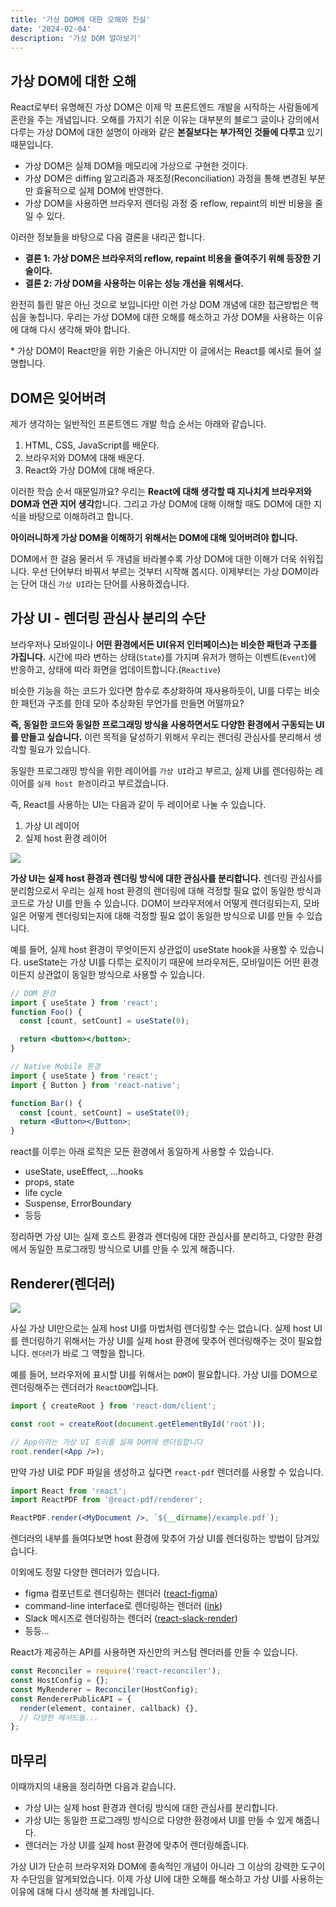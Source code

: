 ```yaml
---
title: '가상 DOM에 대한 오해와 진실'
date: '2024-02-04'
description: '가상 DOM 알아보기'
---
```


## 가상 DOM에 대한 오해

React로부터 유명해진 가상 DOM은 이제 막 프론트엔드 개발을 시작하는 사람들에게 혼란을 주는 개념입니다. 오해를 가지기 쉬운 이유는 대부분의 블로그 글이나 강의에서 다루는 가상 DOM에 대한 설명이 아래와 같은 **본질보다는 부가적인 것들에 다루고** 있기 때문입니다.

- 가상 DOM은 실제 DOM을 메모리에 가상으로 구현한 것이다.
- 가상 DOM은 diffing 알고리즘과 재조정(Reconciliation) 과정을 통해 변경된 부분만 효율적으로 실제 DOM에 반영한다.
- 가상 DOM을 사용하면 브라우저 렌더링 과정 중 reflow, repaint의 비싼 비용을 줄일 수 있다.

이러한 정보들을 바탕으로 다음 결론을 내리곤 합니다.

- **결론 1: 가상 DOM은 브라우저의 reflow, repaint 비용을 줄여주기 위해 등장한 기술이다.**
- **결론 2: 가상 DOM을 사용하는 이유는 성능 개선을 위해서다.**

완전히 틀린 말은 아닌 것으로 보입니다만 이런 가상 DOM 개념에 대한 접근방법은 핵심을 놓칩니다. 우리는 가상 DOM에 대한 오해를 해소하고 가상 DOM을 사용하는 이유에 대해 다시 생각해 봐야 합니다.

\* 가상 DOM이 React만을 위한 기술은 아니지만 이 글에서는 React를 예시로 들어 설명합니다.

## DOM은 잊어버려

제가 생각하는 일반적인 프론트엔드 개발 학습 순서는 아래와 같습니다.

1. HTML, CSS, JavaScript를 배운다.
2. 브라우저와 DOM에 대해 배운다.
3. React와 가상 DOM에 대해 배운다.

이러한 학습 순서 때문일까요? 우리는 **React에 대해 생각할 때 지나치게 브라우저와 DOM과 연관 지어 생각**합니다. 그리고 가상 DOM에 대해 이해할 때도 DOM에 대한 지식을 바탕으로 이해하려고 합니다.

**아이러니하게 가상 DOM을 이해하기 위해서는 DOM에 대해 잊어버려야 합니다.**

DOM에서 한 걸음 물러서 두 개념을 바라볼수록 가상 DOM에 대한 이해가 더욱 쉬워집니다. 우선 단어부터 바꿔서 부르는 것부터 시작해 봅시다. 이제부터는 가상 DOM이라는 단어 대신 `가상 UI`라는 단어를 사용하겠습니다.

## 가상 UI - 렌더링 관심사 분리의 수단

브라우저나 모바일이나 **어떤 환경에서든 UI(유저 인터페이스)는 비슷한 패턴과 구조를 가집니다.** 시간에 따라 변하는 상태(`State`)를 가지며 유저가 행하는 이벤트(`Event`)에 반응하고, 상태에 따라 화면을 업데이트합니다.(`Reactive`)

비슷한 기능을 하는 코드가 있다면 함수로 추상화하여 재사용하듯이, UI를 다루는 비슷한 패턴과 구조를 한데 모아 추상화된 무언가를 만들면 어떨까요?

**즉, 동일한 코드와 동일한 프로그래밍 방식을 사용하면서도 다양한 환경에서 구동되는 UI를 만들고 싶습니다.** 이런 목적을 달성하기 위해서 우리는 렌더링 관심사를 분리해서 생각할 필요가 있습니다.

동일한 프로그래밍 방식을 위한 레이어를 `가상 UI`라고 부르고, 실제 UI를 렌더링하는 레이어를 `실제 host 환경`이라고 부르겠습니다.

즉, React를 사용하는 UI는 다음과 같이 두 레이어로 나눌 수 있습니다.

1. 가상 UI 레이어
2. 실제 host 환경 레이어

<img src="./1.png" />

**가상 UI는 실제 host 환경과 렌더링 방식에 대한 관심사를 분리합니다.** 렌더링 관심사를 분리함으로서 우리는 실제 host 환경의 렌더링에 대해 걱정할 필요 없이 동일한 방식과 코드로 가상 UI를 만들 수 있습니다. DOM이 브라우저에서 어떻게 렌더링되는지, 모바일은 어떻게 렌더링되는지에 대해 걱정할 필요 없이 동일한 방식으로 UI를 만들 수 있습니다.

예를 들어, 실제 host 환경이 무엇이든지 상관없이 useState hook을 사용할 수 있습니다. useState는 가상 UI를 다루는 로직이기 때문에 브라우저든, 모바일이든 어떤 환경이든지 상관없이 동일한 방식으로 사용할 수 있습니다.

```jsx
// DOM 환경
import { useState } from 'react';
function Foo() {
  const [count, setCount] = useState(0);

  return <button></button>;
}

// Native Mobile 환경
import { useState } from 'react';
import { Button } from 'react-native';

function Bar() {
  const [count, setCount] = useState(0);
  return <Button></Button>;
}
```

react를 이루는 아래 로직은 모든 환경에서 동일하게 사용할 수 있습니다.

- useState, useEffect, ...hooks
- props, state
- life cycle
- Suspense, ErrorBoundary
- 등등

정리하면 가상 UI는 실제 호스트 환경과 렌더링에 대한 관심사를 분리하고, 다양한 환경에서 동일한 프로그래밍 방식으로 UI를 만들 수 있게 해줍니다.

## Renderer(렌더러)

<img src="./2.png" />

사실 가상 UI만으로는 실제 host UI를 마법처럼 렌더링할 수는 없습니다. 실제 host UI를 렌더링하기 위해서는 가상 UI를 실제 host 환경에 맞추어 렌더링해주는 것이 필요합니다. `렌더러`가 바로 그 역할을 합니다.

예를 들어, 브라우저에 표시할 UI를 위해서는 `DOM`이 필요합니다. 가상 UI를 DOM으로 렌더링해주는 렌더러가 `ReactDOM`입니다.

```jsx
import { createRoot } from 'react-dom/client';

const root = createRoot(document.getElementById('root'));

// App이라는 가상 UI 트리를 실제 DOM에 렌더링합니다
root.render(<App />);
```

만약 가상 UI로 PDF 파일을 생성하고 싶다면 `react-pdf` 렌더러를 사용할 수 있습니다.

```jsx
import React from 'react';
import ReactPDF from '@react-pdf/renderer';

ReactPDF.render(<MyDocument />, `${__dirname}/example.pdf`);
```

렌더러의 내부를 들여다보면 host 환경에 맞추어 가상 UI를 렌더링하는 방법이 담겨있습니다.

이외에도 정말 다양한 렌더러가 있습니다.

- figma 컴포넌트로 렌더링하는 렌더러 ([react-figma](https://github.com/react-figma/react-figma))
- command-line interface로 렌더링하는 렌더러 ([ink](https://github.com/vadimdemedes/ink/blob/168244470cd3e4b85e19b968a55938d013232761/src/reconciler.ts#L4))
- Slack 메시즈로 렌더링하는 렌더러 ([react-slack-render](https://github.com/andreyvital/react-slack-renderer))
- 등등...

React가 제공하는 API를 사용하면 자신만의 커스텀 렌더러를 만들 수 있습니다.

```jsx
const Reconciler = require('react-reconciler');
const HostConfig = {};
const MyRenderer = Reconciler(HostConfig);
const RendererPublicAPI = {
  render(element, container, callback) {},
  // 다양한 메서드들...
};
```

## 마무리

이때까지의 내용을 정리하면 다음과 같습니다.

- 가상 UI는 실제 host 환경과 렌더링 방식에 대한 관심사를 분리합니다.
- 가상 UI는 동일한 프로그래밍 방식으로 다양한 환경에서 UI를 만들 수 있게 해줍니다.
- 렌더러는 가상 UI를 실제 host 환경에 맞추어 렌더링해줍니다.

가상 UI가 단순히 브라우저와 DOM에 종속적인 개념이 아니라 그 이상의 강력한 도구이자 수단임을 알게되었습니다. 이제 가상 UI에 대한 오해를 해소하고 가상 UI를 사용하는 이유에 대해 다시 생각해 볼 차례입니다.
